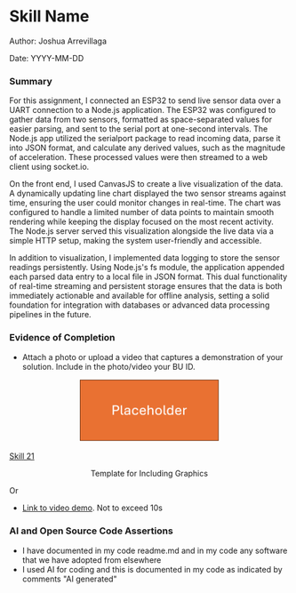 #  Skill Name

Author: Joshua Arrevillaga

Date: YYYY-MM-DD

### Summary


For this assignment, I connected an ESP32 to send live sensor data over a UART connection to a Node.js application. The ESP32 was configured to gather data from two sensors, formatted as space-separated values for easier parsing, and sent to the serial port at one-second intervals. The Node.js app utilized the serialport package to read incoming data, parse it into JSON format, and calculate any derived values, such as the magnitude of acceleration. These processed values were then streamed to a web client using socket.io.

On the front end, I used CanvasJS to create a live visualization of the data. A dynamically updating line chart displayed the two sensor streams against time, ensuring the user could monitor changes in real-time. The chart was configured to handle a limited number of data points to maintain smooth rendering while keeping the display focused on the most recent activity. The Node.js server served this visualization alongside the live data via a simple HTTP setup, making the system user-friendly and accessible.

In addition to visualization, I implemented data logging to store the sensor readings persistently. Using Node.js's fs module, the application appended each parsed data entry to a local file in JSON format. This dual functionality of real-time streaming and persistent storage ensures that the data is both immediately actionable and available for offline analysis, setting a solid foundation for integration with databases or advanced data processing pipelines in the future.

### Evidence of Completion
- Attach a photo or upload a video that captures a demonstration of
  your solution. Include in the photo/video your BU ID.

<p align="center">
<img src="./images/ece444.png" width="50%">
</p>

<a href="https://youtube.com/shorts/yQHk4VD6RqM"> Skill 21 </a>
<p align="center">
Template for Including Graphics
</p>

Or

- [Link to video demo](). Not to exceed 10s

### AI and Open Source Code Assertions

- I have documented in my code readme.md and in my code any
software that we have adopted from elsewhere
- I used AI for coding and this is documented in my code as
indicated by comments "AI generated" 



